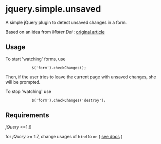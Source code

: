 jquery.simple.unsaved
=====================

A simple jQuery plugin to detect unsaved changes in a form.

Based on an idea from *Mister Dai* : [original article](http://misterdai.yougeezer.co.uk/2010/06/04/jquery-form-changed-warning/)


Usage
---------------------

To start 'watching' forms, use

				$('form').checkChanges();

Then, if the user tries to leave the current page with unsaved changes, she will be prompted.


To stop 'watching' use

				$('form').checkChanges('destroy');

Requirements
---------------------

*jQuery* <=1.6

for *jQuery* >= 1.7, change usages of `bind` to `on` ( [see docs](http://api.jquery.com/on/) )